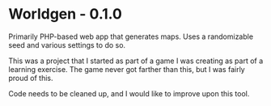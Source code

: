 # Worldgen - 0.1.0

Primarily PHP-based web app that generates maps. Uses a randomizable seed and various settings to do so.

This was a project that I started as part of a game I was creating as part of a learning exercise. The game never got farther than this, but I was fairly proud of this.

Code needs to be cleaned up, and I would like to improve upon this tool.
